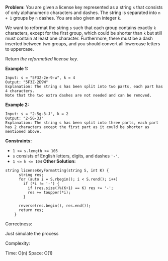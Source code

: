 **Problem:**
You are given a license key represented as a string `s` that consists of only alphanumeric characters and dashes. The string is separated into `n + 1` groups by `n` dashes. You are also given an integer `k`.

We want to reformat the string `s` such that each group contains exactly `k` characters, except for the first group, which could be shorter than `k` but still must contain at least one character. Furthermore, there must be a dash inserted between two groups, and you should convert all lowercase letters to uppercase.

Return *the reformatted license key*.

 

**Example 1:**

```
Input: s = "5F3Z-2e-9-w", k = 4
Output: "5F3Z-2E9W"
Explanation: The string s has been split into two parts, each part has 4 characters.
Note that the two extra dashes are not needed and can be removed.
```

**Example 2:**

```
Input: s = "2-5g-3-J", k = 2
Output: "2-5G-3J"
Explanation: The string s has been split into three parts, each part has 2 characters except the first part as it could be shorter as mentioned above.
```

 

**Constraints:**

- `1 <= s.length <= 105`
- `s` consists of English letters, digits, and dashes `'-'`.
- `1 <= k <= 104`
**Other Solution:**
```
string licenseKeyFormatting(string S, int K) {
      string res;
      for (auto i = S.rbegin(); i < S.rend(); i++)
        if (*i != '-') { 
          if (res.size()%(K+1) == K) res += '-'; 
          res += toupper(*i);
        }
        
      reverse(res.begin(), res.end());
      return res;
    }
```
Correctness:

Just simulate the process

Complexity:

Time: O(n)
Space: O(1)